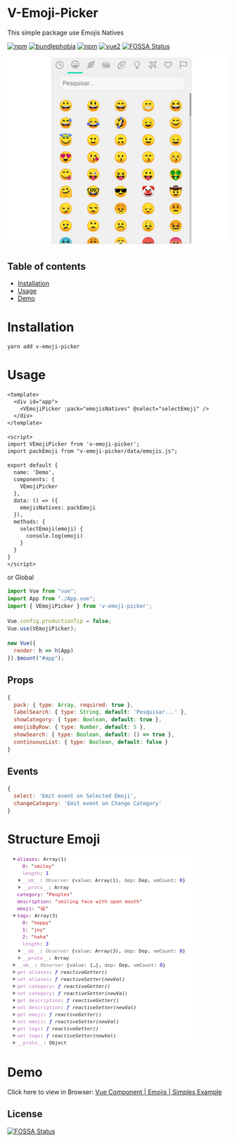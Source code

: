# V-Emoji-Picker
This simple package use Emojis Natives

[![npm](https://img.shields.io/npm/v/v-emoji-picker.svg)](https://www.npmjs.com/package/v-emoji-picker)
[![bundlephobia](https://img.shields.io/bundlephobia/minzip/v-emoji-picker.svg?style=flat)](https://bundlephobia.com/result?p=v-emoji-picker@latest)
[![npm](https://img.shields.io/npm/dm/v-emoji-picker.svg)](https://www.npmjs.com/package/v-emoji-picker)
[![vue2](https://img.shields.io/badge/vue-2.x-brightgreen.svg)](https://vuejs.org/)
[![FOSSA Status](https://app.fossa.io/api/projects/git%2Bgithub.com%2Fjoaoeudes7%2FV-Emoji-Picker.svg?type=shield)](https://app.fossa.io/projects/git%2Bgithub.com%2Fjoaoeudes7%2FV-Emoji-Picker?ref=badge_shield)

![example: Android](.demo.png)

## Table of contents
- [Installation](#installation)
- [Usage](#usage)
- [Demo](#demo)

# Installation
```bash
yarn add v-emoji-picker
```
# Usage
```vue
<template>
  <div id="app">
    <VEmojiPicker :pack="emojisNatives" @select="selectEmoji" />
  </div>
</template>

<script>
import VEmojiPicker from 'v-emoji-picker';
import packEmoji from "v-emoji-picker/data/emojis.js";

export default {
  name: 'Demo',
  components: {
    VEmojiPicker
  },
  data: () => ({
    emojisNatives: packEmoji
  }),
  methods: {
    selectEmoji(emoji) {
      console.log(emoji)
    }
  }
}
</script>
```

or Global

```js
import Vue from "vue";
import App from "./App.vue";
import { VEmojiPicker } from 'v-emoji-picker';

Vue.config.productionTip = false;
Vue.use(VEmojiPicker);

new Vue({
  render: h => h(App)
}).$mount("#app");
```

## Props
```js
{
  pack: { type: Array, required: true },
  labelSearch: { type: String, default: 'Pesquisar...' },
  showCategory: { type: Boolean, default: true },
  emojisByRow: { type: Number, default: 5 },
  showSearch: { type: Boolean, default: () => true },
  continuousList: { type: Boolean, default: false }
}
```

## Events
```js
{
  select: 'Emit event on Selected Emoji',
  changeCategory: 'Emit event on Change Category'
}
```

# Structure Emoji
![](.emoji.png)

# Demo
Click here to view in Browser:
[Vue Component | Emojis | Simples Example](https://codesandbox.io/s/0m9x7ooo8v)


## License
[![FOSSA Status](https://app.fossa.io/api/projects/git%2Bgithub.com%2Fjoaoeudes7%2FV-Emoji-Picker.svg?type=large)](https://app.fossa.io/projects/git%2Bgithub.com%2Fjoaoeudes7%2FV-Emoji-Picker?ref=badge_large)
